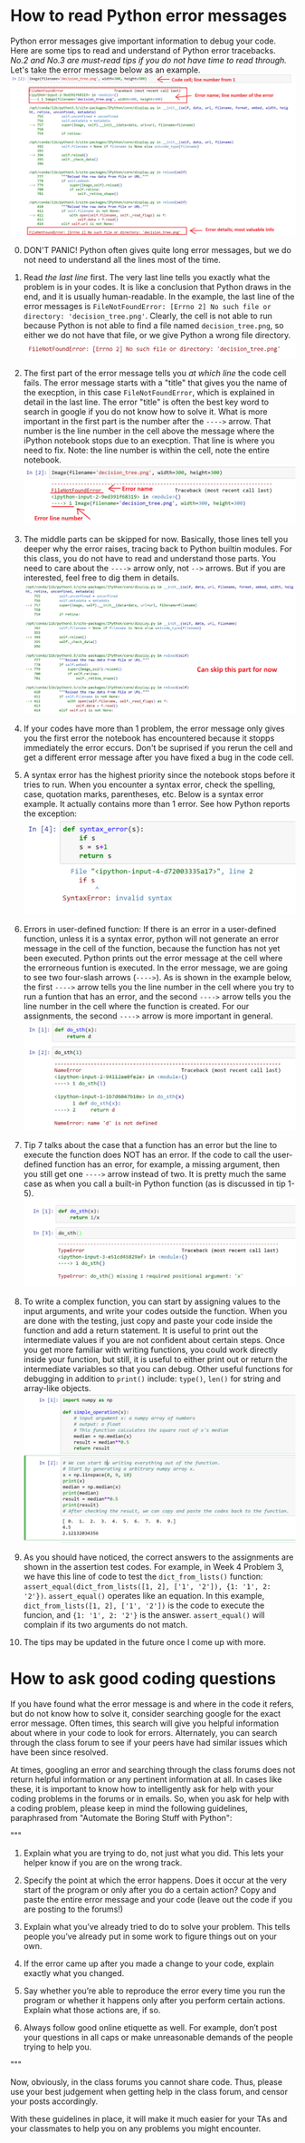 # How to read Python error messages

Python error messages give important information to debug your code. Here are some tips to read and understand of Python error tracebacks. *No.2 and No.3 are must-read tips if you do not have time to read through.* Let's take the error message below as an example. 
![](images/error_example1.png)

0. DON'T PANIC! Python often gives quite long error messages, but we do not need to understand all the lines most of the time.

1. Read *the last line* first. The very last line tells you exactly what the problem is in your codes. It is like a conclusion that Python draws in the end, and it is usually human-readable. In the example, the last line of the error messages is `FileNotFoundError: [Errno 2] No such file or directory: 'decision_tree.png'`. Clearly, the cell is not able to run because Python is not able to find a file named `decision_tree.png`, so either we do not have that file, or we give Python a wrong file directory.
![](images/error_example2.png)

2. The first part of the error message tells you *at which line* the code cell fails. The error message starts with a "title" that gives you the name of the execption, in this case `FileNotFoundError`, which is explained in detail in the last line. The error "title" is often the best key word to search in google if you do not know how to solve it. What is more important in the first part is the number after the `---->` arrow. That number is the line number in the cell above the message where the iPython notebook stops due to an execption. That line is where you need to fix. Note: the line number is within the cell, note the entire notebook.
![](images/error_example3.png)

3. The middle parts can be skipped for now. Basically, those lines tell you deeper why the error raises, tracing back to Python builtin modules. For this class, you do not have to read and understand those parts. You need to care about the `---->` arrow only, not `-->` arrows. But if you are interested, feel free to dig them in details.
![](images/error_example4.png)

4. If your codes have more than 1 problem, the error message only gives you the first error the notebook has encountered because it stopps immediately the error eccurs. Don't be suprised if you rerun the cell and get a different error message after you have fixed a bug in the code cell.

5. A syntax error has the highest priority since the notebook stops before it tries to run. When you encounter a syntax error, check the spelling, case, quotation marks, parentheses, etc. Below is a syntax error example. It actually contains more than 1 error. See how Python reports the exception:
![](images/error_example5.png)

6. Errors in user-defined function: If there is an error in a user-defined function, unless it is a syntax error, python will not generate an error message in the cell of the function, because the function has not yet been executed. Python prints out the error message at the cell where the errorneous funtion is executed. In the error message, we are going to see two four-slash arrows (`---->`). As is shown in the example below, the first `---->` arrow tells you the line number in the cell where you try to run a funtion that has an error, and the second `---->` arrow tells you the line number in the cell where the function is created. For our assignments, the second `---->` arrow is more important in general. 
![](images/error_example6.png)

7. Tip 7 talks about the case that a function has an error but the line to execute the function does NOT has an error. If the code to call the user-defined function has an error, for example, a missing argument, then you still get one `---->` arrow instead of two. It is pretty much the same case as when you call a built-in Python function (as is discussed in tip 1-5). 
![](images/error_example7.png)

8. To write a complex function, you can start by assigning values to the input arguments, and write your codes outside the function. When you are done with the testing, just copy and paste your code inside the function and add a return statement. It is useful to print out the intermediate values if you are not confident about certain steps. Once you get more familiar with writing functions, you could work directly inside your function, but still, it is useful to either print out or return the intermediate variables so that you can debug. Other useful functions for debugging in addition to `print()` include: `type()`, `len()` for string and array-like objects.
![](images/error_example8.png)

9. As you should have noticed, the correct answers to the assignments are shown in the assertion test codes. For example, in Week 4 Problem 3, we have this line of code to test the `dict_from_lists()` function: `assert_equal(dict_from_lists([1, 2], ['1', '2']), {1: '1', 2: '2'})`. `assert_equal()` operates like an equation. In this example, `dict_from_lists([1, 2], ['1', '2'])` is the code to execute the funcion, and `{1: '1', 2: '2'}` is the answer. `assert_equal()` will complain if its two arguments do not match.

10. The tips may be updated in the future once I come up with more.

# How to ask good coding questions

If you have found what the error message is and where in the code it refers, but do not know how to solve it, consider searching google for the exact error message. Often times, this search will give you helpful information about where in your code to look for errors.  Alternately, you can search through the class forum to see if your peers have had similar issues which have been since resolved.

At times, googling an error and searching through the class forums does not return helpful information or any pertinent information at all.  In cases like these, it is important to know how to intelligently ask for help with your coding problems in the forums or in emails. So, when you ask for help with a coding problem, please keep in mind the following guidelines, paraphrased from "Automate the Boring Stuff with Python":

"""

1. Explain what you are trying to do, not just what you did. This lets your helper know if you are on the wrong track.

2. Specify the point at which the error happens. Does it occur at the very start of the program or only after you do a certain action?
Copy and paste the entire error message and your code (leave out the code if you are posting to the forums!)

3. Explain what you’ve already tried to do to solve your problem. This tells people you’ve already put in some work to figure things out on your own.

4. If the error came up after you made a change to your code, explain exactly what you changed.

5. Say whether you’re able to reproduce the error every time you run the program or whether it happens only after you perform certain actions. Explain what those actions are, if so.

6. Always follow good online etiquette as well. For example, don’t post your questions in all caps or make unreasonable demands of the people trying to help you.

"""

Now, obviously, in the class forums you cannot share code. Thus, please use your best judgement when getting help in the class forum, and censor your posts accordingly.

With these guidelines in place, it will make it much easier for your TAs and your classmates to help you on any problems you might encounter.
